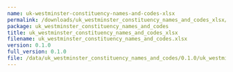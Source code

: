 ```yaml
---
name: uk-westminster-constituency-names-and-codes-xlsx
permalink: /downloads/uk_westminster_constituency_names_and_codes_xlsx/0_1_0
package: uk_westminster_constituency_names_and_codes
title: uk_westminster_constituency_names_and_codes_xlsx
filename: uk_westminster_constituency_names_and_codes.xlsx
version: 0.1.0
full_version: 0.1.0
file: /data/uk_westminster_constituency_names_and_codes/0.1.0/uk_westminster_constituency_names_and_codes.xlsx
---
```

